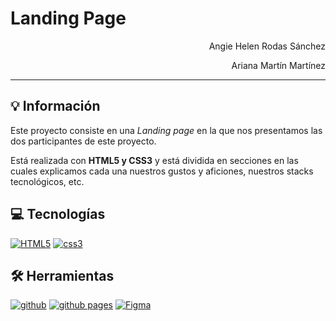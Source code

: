 # Landing Page

<p style="text-align: end;">Angie Helen Rodas Sánchez</p>
<p style="text-align: end;">Ariana Martín Martínez</p>

---

## 💡 Información

Este proyecto consiste en una *Landing page* en la que nos presentamos las dos participantes de este proyecto.

Está realizada con **HTML5 y CSS3** y está dividida en secciones en las cuales explicamos cada una nuestros gustos y aficiones, nuestros stacks tecnológicos, etc.

## 💻 Tecnologías

<a href='https://github.com/shivamkapasia0' target="_blank"><img alt='HTML5' src='https://img.shields.io/badge/HTML5-100000?style=for-the-badge&logo=HTML5&logoColor=white&labelColor=E34F26&color=E34F26'/></a>
<a href='https://github.com/shivamkapasia0' target="_blank"><img alt='css3' src='https://img.shields.io/badge/CSS3-100000?style=for-the-badge&logo=css3&logoColor=white&labelColor=1572B6&color=1572B6'/></a>

## 🛠 Herramientas

<a href='https://github.com/shivamkapasia0' target="_blank"><img alt='github' src='https://img.shields.io/badge/Github-100000?style=for-the-badge&logo=github&logoColor=white&labelColor=181717&color=181717'/></a>
<a href='https://github.com/shivamkapasia0' target="_blank"><img alt='github pages' src='https://img.shields.io/badge/Github_Pages-100000?style=for-the-badge&logo=github pages&logoColor=white&labelColor=222222&color=222222'/></a>
<a href='https://github.com/shivamkapasia0' target="_blank"><img alt='Figma' src='https://img.shields.io/badge/Figma-100000?style=for-the-badge&logo=Figma&logoColor=white&labelColor=F24E1E&color=F24E1E'/></a>
